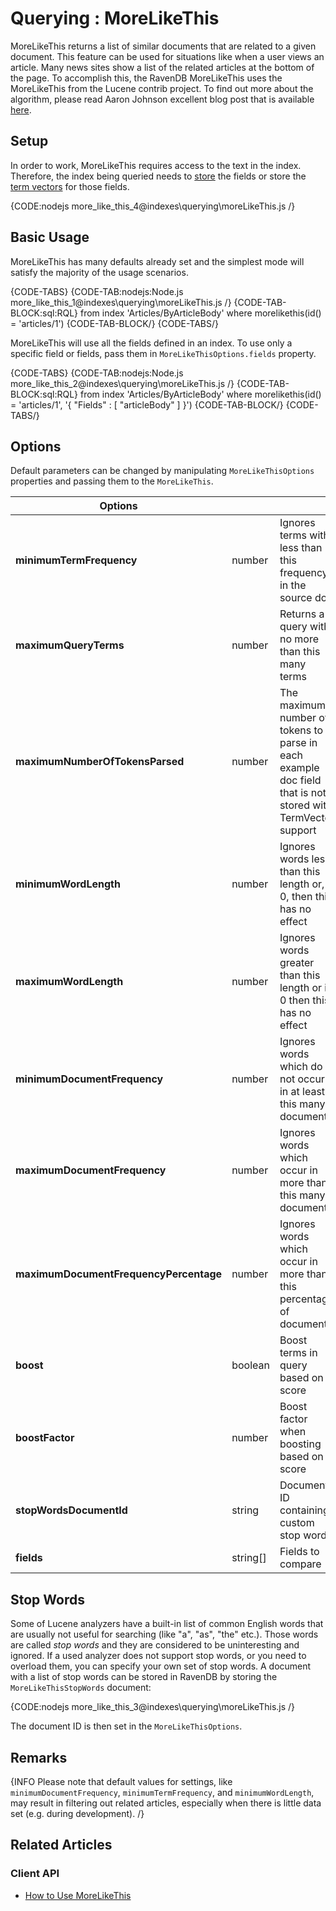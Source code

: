 ﻿# Querying : MoreLikeThis

MoreLikeThis returns a list of similar documents that are related to a given document. This feature can be used for situations like when a user views an article. Many news sites show a list of the related articles at the bottom of the page. To accomplish this, the RavenDB MoreLikeThis uses the MoreLikeThis from the Lucene contrib project. To find out more about the algorithm, please read Aaron Johnson excellent blog post that is available [here](http://cephas.net/blog/2008/03/30/how-morelikethis-works-in-lucene/).      

## Setup

In order to work, MoreLikeThis requires access to the text in the index. Therefore, the index being queried needs to [store](../../indexes/storing-data-in-index) the fields or store the [term vectors](../../indexes/using-term-vectors) for those fields.

{CODE:nodejs more_like_this_4@indexes\querying\moreLikeThis.js /}

## Basic Usage

MoreLikeThis has many defaults already set and the simplest mode will satisfy the majority of the usage scenarios.

{CODE-TABS}
{CODE-TAB:nodejs:Node.js more_like_this_1@indexes\querying\moreLikeThis.js /}
{CODE-TAB-BLOCK:sql:RQL}
from index 'Articles/ByArticleBody' 
where morelikethis(id() = 'articles/1')
{CODE-TAB-BLOCK/}
{CODE-TABS/}

MoreLikeThis will use all the fields defined in an index. To use only a specific field or fields, pass them in `MoreLikeThisOptions.fields` property.

{CODE-TABS}
{CODE-TAB:nodejs:Node.js more_like_this_2@indexes\querying\moreLikeThis.js /}
{CODE-TAB-BLOCK:sql:RQL}
from index 'Articles/ByArticleBody' 
where morelikethis(id() = 'articles/1', '{ "Fields" : [ "articleBody" ] }')
{CODE-TAB-BLOCK/}
{CODE-TABS/}

## Options

Default parameters can be changed by manipulating `MoreLikeThisOptions` properties and passing them to the `MoreLikeThis`.

| Options | | |
| ------------- | ------------- | ----- |
| **minimumTermFrequency** | number | Ignores terms with less than this frequency in the source doc |
| **maximumQueryTerms** | number | Returns a query with no more than this many terms |
| **maximumNumberOfTokensParsed** | number | The maximum number of tokens to parse in each example doc field that is not stored with TermVector support |
| **minimumWordLength** | number | Ignores words less than this length or, if 0, then this has no effect |
| **maximumWordLength** | number | Ignores words greater than this length or if 0 then this has no effect |
| **minimumDocumentFrequency** | number | Ignores words which do not occur in at least this many documents |
| **maximumDocumentFrequency** | number | Ignores words which occur in more than this many documents |
| **maximumDocumentFrequencyPercentage** | number | Ignores words which occur in more than this percentage of documents |
| **boost** | boolean | Boost terms in query based on score |
| **boostFactor** | number |  Boost factor when boosting based on score |
| **stopWordsDocumentId** | string | Document ID containing custom stop words |
| **fields** | string[] | Fields to compare |

## Stop Words

Some of Lucene analyzers have a built-in list of common English words that are usually not useful for searching (like "a", "as", "the" etc.). Those words are called 
*stop words* and they are considered to be uninteresting and ignored. If a used analyzer does not support stop words, or you need to overload them, you can specify your own set of stop words.
A document with a list of stop words can be stored in RavenDB by storing the `MoreLikeThisStopWords` document:

{CODE:nodejs more_like_this_3@indexes\querying\moreLikeThis.js /}

The document ID is then set in the `MoreLikeThisOptions`.

## Remarks

{INFO Please note that default values for settings, like `minimumDocumentFrequency`, `minimumTermFrequency`, and `minimumWordLength`, may result in filtering out related articles, especially when there is little data set (e.g. during development). /}

## Related Articles

### Client API

- [How to Use MoreLikeThis](../../client-api/session/querying/how-to-use-morelikethis)
